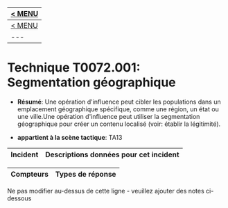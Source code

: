 |[< MENU](../README.md)|
|---|
|[< MENU](../../README.md)|
|---|
# Technique T0072.001: Segmentation géographique

* **Résumé**: Une opération d'influence peut cibler les populations dans un emplacement géographique spécifique, comme une région, un état ou une ville.Une opération d'influence peut utiliser la segmentation géographique pour créer un contenu localisé (voir: établir la légitimité).

* **appartient à la scène tactique**: TA13


|Incident |Descriptions données pour cet incident |
|-------- |-------------------- |



|Compteurs |Types de réponse |
|-------- |-------------- |


Ne pas modifier au-dessus de cette ligne - veuillez ajouter des notes ci-dessous